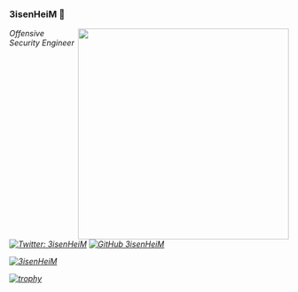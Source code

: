 ### 3isenHeiM 🧙

<img align='right' src="https://github-readme-stats.vercel.app/api?username=3isenHeiM&show_icons=true&theme=vue-dark" width="380">
<p><em>Offensive Security Engineer<br>


[![Twitter: 3isenHeiM](https://img.shields.io/twitter/follow/3isenHeiM?style=flat-square&logo=twitter)](https://twitter.com/3isenHeiM)
[![GitHub 3isenHeiM](https://img.shields.io/github/followers/3isenHeiM?label=follow%20github&style=flat-square&logo=github)](https://github.com/3isenHeiM)

[![3isenHeiM](https://komarev.com/ghpvc/?username=3isenHeiM&label=Profile%20views&color=0e75b6&style=flat-square)](https://github.com/3isenHeiM)

[![trophy](https://github-profile-trophy.vercel.app/?username=3isenheim&theme=darkhub&column=4&margin-w=15&margin-h=15&no-bg=true&no-frame=true)](https://github.com/ryo-ma/github-profile-trophy)
  
<!--
**3isenHeiM/3isenHeiM** is a ✨ _special_ ✨ repository because its `README.md` (this file) appears on your GitHub profile.

Here are some ideas to get you started:

- 🔭 I’m currently working on ...
- 🌱 I’m currently learning ...
- 👯 I’m looking to collaborate on ...
- 🤔 I’m looking for help with ...
- 💬 Ask me about ...
- 📫 How to reach me: ...
- 😄 Pronouns: ...
- ⚡ Fun fact: ...
-->
